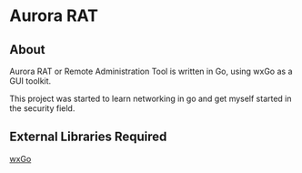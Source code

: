 # Aurora RAT

## About

Aurora RAT or Remote Administration Tool is written in Go, using wxGo as a GUI toolkit.

This project was started to learn networking in go and get myself started in the security field.

## External Libraries Required

[wxGo](https://github.com/dontpanic92/wxGo)
